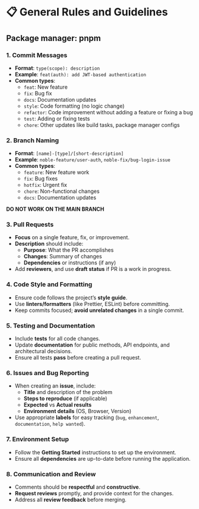# 📋 General Rules and Guidelines
## Package manager: pnpm
### 1. **Commit Messages**
   - **Format**: `type(scope): description`
   - **Example**: `feat(auth): add JWT-based authentication`
   - **Common types**:
     - `feat`: New feature
     - `fix`: Bug fix
     - `docs`: Documentation updates
     - `style`: Code formatting (no logic change)
     - `refactor`: Code improvement without adding a feature or fixing a bug
     - `test`: Adding or fixing tests
     - `chore`: Other updates like build tasks, package manager configs

### 2. **Branch Naming**
   - **Format**: `[name]-[type]/[short-description]`
   - **Example**: `noble-feature/user-auth`, `noble-fix/bug-login-issue`
   - **Common types**: 
     - `feature`: New feature work
     - `fix`: Bug fixes
     - `hotfix`: Urgent fix
     - `chore`: Non-functional changes
     - `docs`: Documentation updates
       
   __DO NOT WORK ON THE MAIN BRANCH__

### 3. **Pull Requests**
   - **Focus** on a single feature, fix, or improvement.
   - **Description** should include:
     - **Purpose**: What the PR accomplishes
     - **Changes**: Summary of changes
     - **Dependencies** or instructions (if any)
   - Add **reviewers**, and use **draft status** if PR is a work in progress.

### 4. **Code Style and Formatting**
   - Ensure code follows the project’s **style guide**.
   - Use **linters/formatters** (like Prettier, ESLint) before committing.
   - Keep commits focused; **avoid unrelated changes** in a single commit.

### 5. **Testing and Documentation**
   - Include **tests** for all code changes.
   - Update **documentation** for public methods, API endpoints, and architectural decisions.
   - Ensure all tests **pass** before creating a pull request.

### 6. **Issues and Bug Reporting**
   - When creating an **issue**, include:
     - **Title** and description of the problem
     - **Steps to reproduce** (if applicable)
     - **Expected** vs **Actual results**
     - **Environment details** (OS, Browser, Version)
   - Use appropriate **labels** for easy tracking (`bug`, `enhancement`, `documentation`, `help wanted`).

### 7. **Environment Setup**
   - Follow the **Getting Started** instructions to set up the environment.
   - Ensure all **dependencies** are up-to-date before running the application.

### 8. **Communication and Review**
   - Comments should be **respectful** and **constructive**.
   - **Request reviews** promptly, and provide context for the changes.
   - Address all **review feedback** before merging.
